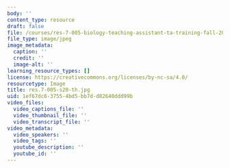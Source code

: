 ```yaml
---
body: ''
content_type: resource
draft: false
file: /courses/res-7-005-biology-teaching-assistant-ta-training-fall-2021/res7-005-s20-th.jpg
file_type: image/jpeg
image_metadata:
  caption: ''
  credit: ''
  image-alt: ''
learning_resource_types: []
license: https://creativecommons.org/licenses/by-nc-sa/4.0/
resourcetype: Image
title: res.7-005-s20-th.jpg
uid: 1ef67dc6-3755-4bd5-bb7d-d82640ddd99b
video_files:
  video_captions_file: ''
  video_thumbnail_file: ''
  video_transcript_file: ''
video_metadata:
  video_speakers: ''
  video_tags: ''
  youtube_description: ''
  youtube_id: ''
---
```

